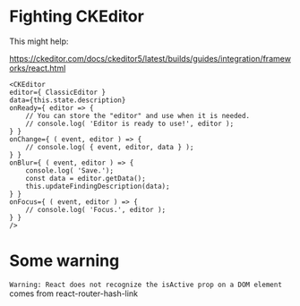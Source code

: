 

# Fighting CKEditor

This might help:

https://ckeditor.com/docs/ckeditor5/latest/builds/guides/integration/frameworks/react.html


```
<CKEditor
editor={ ClassicEditor }
data={this.state.description}
onReady={ editor => {
	// You can store the "editor" and use when it is needed.
	// console.log( 'Editor is ready to use!', editor );
} }
onChange={ ( event, editor ) => {
	// console.log( { event, editor, data } );
} }
onBlur={ ( event, editor ) => {
	console.log( 'Save.');
	const data = editor.getData();
	this.updateFindingDescription(data);
} }
onFocus={ ( event, editor ) => {
	// console.log( 'Focus.', editor );
} }
/>
```


# Some warning

`Warning: React does not recognize the isActive prop on a DOM element` comes from react-router-hash-link
